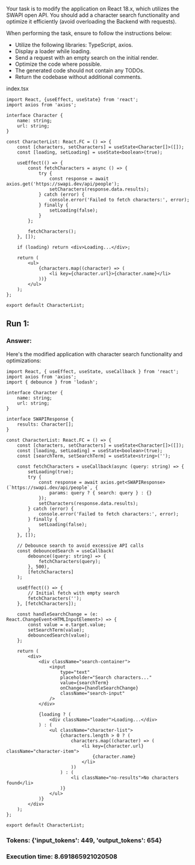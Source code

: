 Your task is to modify the application on React 18.x, which utilizes the SWAPI open API.
You should add a character search functionality and optimize it efficiently (avoid overloading the Backend with requests).

When performing the task, ensure to follow the instructions below:
- Utilize the following libraries: TypeScript, axios.
- Display a loader while loading.
- Send a request with an empty search on the initial render.
- Optimize the code where possible.
- The generated code should not contain any TODOs.
- Return the codebase without additional comments.

index.tsx
```tsx
import React, {useEffect, useState} from 'react';
import axios from 'axios';

interface Character {
    name: string;
    url: string;
}

const CharacterList: React.FC = () => {
    const [characters, setCharacters] = useState<Character[]>([]);
    const [loading, setLoading] = useState<boolean>(true);

    useEffect(() => {
        const fetchCharacters = async () => {
            try {
                const response = await axios.get('https://swapi.dev/api/people');
                setCharacters(response.data.results);
            } catch (error) {
                console.error('Failed to fetch characters:', error);
            } finally {
                setLoading(false);
            }
        };

        fetchCharacters();
    }, []);

    if (loading) return <div>Loading...</div>;

    return (
        <ul>
            {characters.map((character) => (
                <li key={character.url}>{character.name}</li>
            ))}
        </ul>
    );
};

export default CharacterList;
```

## Run 1:
### Answer:
Here's the modified application with character search functionality and optimizations:

```tsx
import React, { useEffect, useState, useCallback } from 'react';
import axios from 'axios';
import { debounce } from 'lodash';

interface Character {
    name: string;
    url: string;
}

interface SWAPIResponse {
    results: Character[];
}

const CharacterList: React.FC = () => {
    const [characters, setCharacters] = useState<Character[]>([]);
    const [loading, setLoading] = useState<boolean>(true);
    const [searchTerm, setSearchTerm] = useState<string>('');

    const fetchCharacters = useCallback(async (query: string) => {
        setLoading(true);
        try {
            const response = await axios.get<SWAPIResponse>(`https://swapi.dev/api/people`, {
                params: query ? { search: query } : {}
            });
            setCharacters(response.data.results);
        } catch (error) {
            console.error('Failed to fetch characters:', error);
        } finally {
            setLoading(false);
        }
    }, []);

    // Debounce search to avoid excessive API calls
    const debouncedSearch = useCallback(
        debounce((query: string) => {
            fetchCharacters(query);
        }, 500),
        [fetchCharacters]
    );

    useEffect(() => {
        // Initial fetch with empty search
        fetchCharacters('');
    }, [fetchCharacters]);

    const handleSearchChange = (e: React.ChangeEvent<HTMLInputElement>) => {
        const value = e.target.value;
        setSearchTerm(value);
        debouncedSearch(value);
    };

    return (
        <div>
            <div className="search-container">
                <input
                    type="text"
                    placeholder="Search characters..."
                    value={searchTerm}
                    onChange={handleSearchChange}
                    className="search-input"
                />
            </div>
            
            {loading ? (
                <div className="loader">Loading...</div>
            ) : (
                <ul className="character-list">
                    {characters.length > 0 ? (
                        characters.map((character) => (
                            <li key={character.url} className="character-item">
                                {character.name}
                            </li>
                        ))
                    ) : (
                        <li className="no-results">No characters found</li>
                    )}
                </ul>
            )}
        </div>
    );
};

export default CharacterList;
```

### Tokens: {'input_tokens': 449, 'output_tokens': 654}
### Execution time: 8.691865921020508
